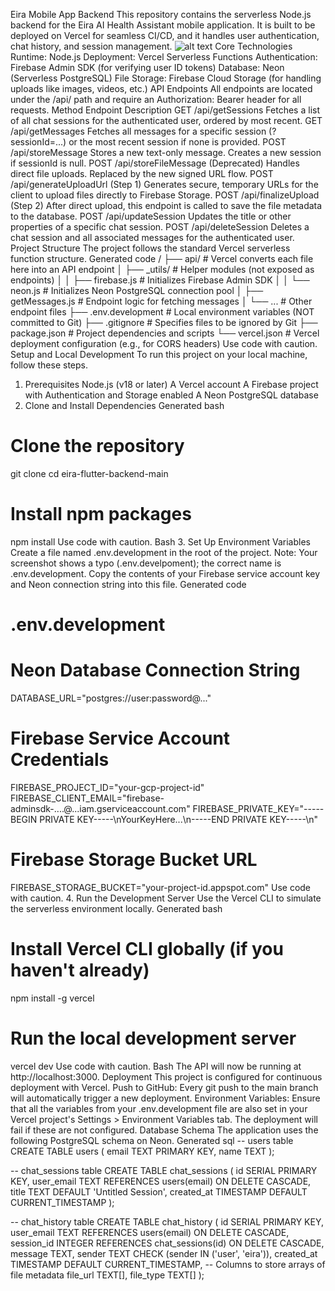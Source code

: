 Eira Mobile App Backend
This repository contains the serverless Node.js backend for the Eira AI Health Assistant mobile application. It is built to be deployed on Vercel for seamless CI/CD, and it handles user authentication, chat history, and session management.
![alt text](https://vercel.com/button)
Core Technologies
Runtime: Node.js
Deployment: Vercel Serverless Functions
Authentication: Firebase Admin SDK (for verifying user ID tokens)
Database: Neon (Serverless PostgreSQL)
File Storage: Firebase Cloud Storage (for handling uploads like images, videos, etc.)
API Endpoints
All endpoints are located under the /api/ path and require an Authorization: Bearer <FirebaseIdToken> header for all requests.
Method	Endpoint	Description
GET	/api/getSessions	Fetches a list of all chat sessions for the authenticated user, ordered by most recent.
GET	/api/getMessages	Fetches all messages for a specific session (?sessionId=...) or the most recent session if none is provided.
POST	/api/storeMessage	Stores a new text-only message. Creates a new session if sessionId is null.
POST	/api/storeFileMessage	(Deprecated) Handles direct file uploads. Replaced by the new signed URL flow.
POST	/api/generateUploadUrl	(Step 1) Generates secure, temporary URLs for the client to upload files directly to Firebase Storage.
POST	/api/finalizeUpload	(Step 2) After direct upload, this endpoint is called to save the file metadata to the database.
POST	/api/updateSession	Updates the title or other properties of a specific chat session.
POST	/api/deleteSession	Deletes a chat session and all associated messages for the authenticated user.
Project Structure
The project follows the standard Vercel serverless function structure.
Generated code
/
├── api/                  # Vercel converts each file here into an API endpoint
│   ├── _utils/           # Helper modules (not exposed as endpoints)
│   │   ├── firebase.js   # Initializes Firebase Admin SDK
│   │   └── neon.js       # Initializes Neon PostgreSQL connection pool
│   ├── getMessages.js    # Endpoint logic for fetching messages
│   └── ...               # Other endpoint files
├── .env.development      # Local environment variables (NOT committed to Git)
├── .gitignore            # Specifies files to be ignored by Git
├── package.json          # Project dependencies and scripts
└── vercel.json           # Vercel deployment configuration (e.g., for CORS headers)
Use code with caution.
Setup and Local Development
To run this project on your local machine, follow these steps.
1. Prerequisites
Node.js (v18 or later)
A Vercel account
A Firebase project with Authentication and Storage enabled
A Neon PostgreSQL database
2. Clone and Install Dependencies
Generated bash
# Clone the repository
git clone <your-repository-url>
cd eira-flutter-backend-main

# Install npm packages
npm install
Use code with caution.
Bash
3. Set Up Environment Variables
Create a file named .env.development in the root of the project. Note: Your screenshot shows a typo (.env.develpoment); the correct name is .env.development.
Copy the contents of your Firebase service account key and Neon connection string into this file.
Generated code
# .env.development

# Neon Database Connection String
DATABASE_URL="postgres://user:password@..."

# Firebase Service Account Credentials
FIREBASE_PROJECT_ID="your-gcp-project-id"
FIREBASE_CLIENT_EMAIL="firebase-adminsdk-....@...iam.gserviceaccount.com"
FIREBASE_PRIVATE_KEY="-----BEGIN PRIVATE KEY-----\nYourKeyHere...\n-----END PRIVATE KEY-----\n"

# Firebase Storage Bucket URL
FIREBASE_STORAGE_BUCKET="your-project-id.appspot.com"
Use code with caution.
4. Run the Development Server
Use the Vercel CLI to simulate the serverless environment locally.
Generated bash
# Install Vercel CLI globally (if you haven't already)
npm install -g vercel

# Run the local development server
vercel dev
Use code with caution.
Bash
The API will now be running at http://localhost:3000.
Deployment
This project is configured for continuous deployment with Vercel.
Push to GitHub: Every git push to the main branch will automatically trigger a new deployment.
Environment Variables: Ensure that all the variables from your .env.development file are also set in your Vercel project's Settings > Environment Variables tab. The deployment will fail if these are not configured.
Database Schema
The application uses the following PostgreSQL schema on Neon.
Generated sql
-- users table
CREATE TABLE users (
    email TEXT PRIMARY KEY,
    name TEXT
);

-- chat_sessions table
CREATE TABLE chat_sessions (
  id SERIAL PRIMARY KEY,
  user_email TEXT REFERENCES users(email) ON DELETE CASCADE,
  title TEXT DEFAULT 'Untitled Session',
  created_at TIMESTAMP DEFAULT CURRENT_TIMESTAMP
);

-- chat_history table
CREATE TABLE chat_history (
    id SERIAL PRIMARY KEY,
    user_email TEXT REFERENCES users(email) ON DELETE CASCADE,
    session_id INTEGER REFERENCES chat_sessions(id) ON DELETE CASCADE,
    message TEXT,
    sender TEXT CHECK (sender IN ('user', 'eira')),
    created_at TIMESTAMP DEFAULT CURRENT_TIMESTAMP,
    -- Columns to store arrays of file metadata
    file_url TEXT[],
    file_type TEXT[]
);
